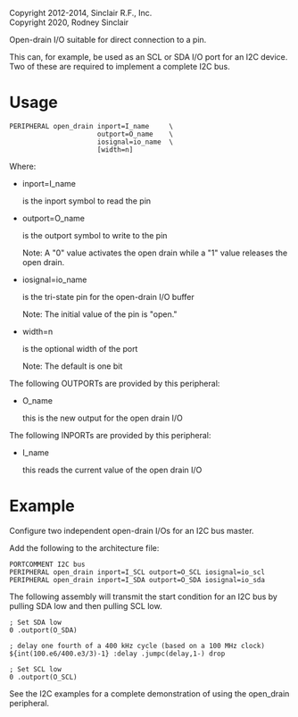 Copyright 2012-2014, Sinclair R.F., Inc.<br/>
Copyright 2020, Rodney Sinclair

Open-drain I/O suitable for direct connection to a pin.

This can, for example, be used as an SCL or SDA I/O port for an I2C device.  Two
of these are required to implement a complete I2C bus.

Usage
=====

```
PERIPHERAL open_drain inport=I_name     \
                      outport=O_name    \
                      iosignal=io_name  \
                      [width=n]
```

Where:

- inport=I_name

  is the inport symbol to read the pin

- outport=O_name

  is the outport symbol to write to the pin

  Note:  A "0" value activates the open drain while a "1" value releases the
  open drain.

- iosignal=io_name

  is the tri-state pin for the open-drain I/O buffer

  Note:  The initial value of the pin is "open."

- width=n

  is the optional width of the port

  Note:  The default is one bit

The following OUTPORTs are provided by this peripheral:

- O_name

  this is the new output for the open drain I/O

The following INPORTs are provided by this peripheral:

- I_name

  this reads the current value of the open drain I/O

Example
=======

Configure two independent open-drain I/Os for an I2C bus master.

Add the following to the architecture file:

```
PORTCOMMENT I2C bus
PERIPHERAL open_drain inport=I_SCL outport=O_SCL iosignal=io_scl
PERIPHERAL open_drain inport=I_SDA outport=O_SDA iosignal=io_sda
```

The following assembly will transmit the start condition for an I2C bus by
pulling SDA low and then pulling SCL low.

```
; Set SDA low
0 .outport(O_SDA)

; delay one fourth of a 400 kHz cycle (based on a 100 MHz clock)
${int(100.e6/400.e3/3)-1} :delay .jumpc(delay,1-) drop

; Set SCL low
0 .outport(O_SCL)
```

See the I2C examples for a complete demonstration of using the open_drain
peripheral.
